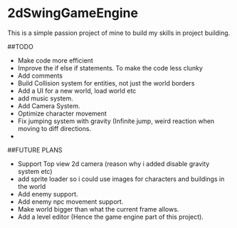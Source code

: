 # 2dSwingGameEngine
This is a simple passion project of mine to build my skills in project building.


##TODO
 - Make code more efficient
 - Improve the if else if statements. To make the code less clunky
 - Add comments
 - Build Collision system for entities, not just the world borders
 - Add a UI for a new world, load world etc
 - add music system.
 - Add Camera System.
 - Optimize character movement
 - Fix jumping system with gravity (Infinite jump, weird reaction when moving to diff directions.
 - 
##FUTURE PLANS
 - Support Top view 2d camera (reason why i  added disable gravity system etc)
 - add sprite loader so i could use images for characters and buildings in the world
 - Add enemy support.
 - Add enemy npc movement support.
 - Make world bigger than what the current frame allows.
 - Add a level editor (Hence the game engine part of this project).
